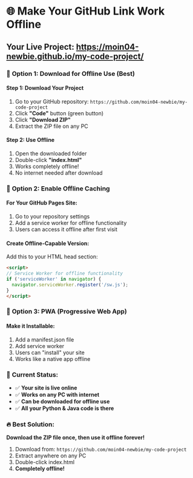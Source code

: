 # 🌐 Make Your GitHub Link Work Offline

## Your Live Project: https://moin04-newbie.github.io/my-code-project/

### 🎯 **Option 1: Download for Offline Use (Best)**

#### **Step 1: Download Your Project**
1. Go to your GitHub repository: `https://github.com/moin04-newbie/my-code-project`
2. Click **"Code"** button (green button)
3. Click **"Download ZIP"**
4. Extract the ZIP file on any PC

#### **Step 2: Use Offline**
1. Open the downloaded folder
2. Double-click **"index.html"**
3. Works completely offline!
4. No internet needed after download

### 🚀 **Option 2: Enable Offline Caching**

#### **For Your GitHub Pages Site:**
1. Go to your repository settings
2. Add a service worker for offline functionality
3. Users can access it offline after first visit

#### **Create Offline-Capable Version:**
Add this to your HTML head section:
```html
<script>
// Service Worker for offline functionality
if ('serviceWorker' in navigator) {
  navigator.serviceWorker.register('/sw.js');
}
</script>
```

### 📱 **Option 3: PWA (Progressive Web App)**

#### **Make it Installable:**
1. Add a manifest.json file
2. Add service worker
3. Users can "install" your site
4. Works like a native app offline

### 🎉 **Current Status:**
- ✅ **Your site is live online**
- ✅ **Works on any PC with internet**
- ✅ **Can be downloaded for offline use**
- ✅ **All your Python & Java code is there**

### 🔥 **Best Solution:**
**Download the ZIP file once, then use it offline forever!**

1. Download from: `https://github.com/moin04-newbie/my-code-project`
2. Extract anywhere on any PC
3. Double-click index.html
4. **Completely offline!**

